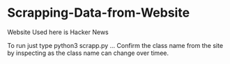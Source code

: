 # Scrapping-Data-from-Website

Website Used here is Hacker News 

To run just type python3 scrapp.py ...
 Confirm the class name from the site by inspecting as the class name can change over timee.
